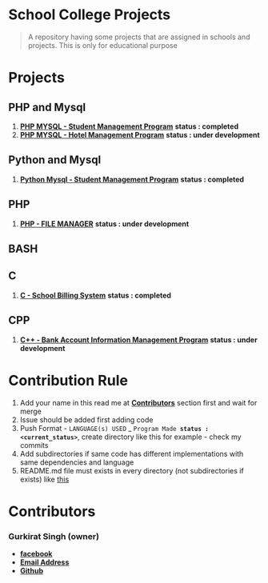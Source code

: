 # School College Projects
> A repository having some projects that are assigned in schools and projects. This is only for educational purpose

# Projects
## PHP and Mysql
1. [**PHP MYSQL - Student Management Program**](https://github.com/tbhaxor/school_college_projects/tree/master/STUDENT_MANAGEMENT_IN_PHP_MYSQL) **status : completed**
2. [**PHP MYSQL - Hotel Management Program**](https://github.com/tbhaxor/school_college_projects/tree/master/HOTEL_MANAGEMENT_IN_PHP_MYSQL) **status : under development**
## Python and Mysql
1. [**Python Mysql - Student Management Program**](https://github.com/tbhaxor/school_college_projects/tree/master/STUDENT_MANAGEMENT_IN_PYTHON) **status : completed**
## PHP
1. [**PHP - FILE MANAGER**](https://github.com/tbhaxor/school_college_projects/tree/master/PHP%20-%20File%20Manager) **status : under development**
## BASH  
## C
1. [**C - School Billing System**](https://github.com/tbhaxor/school_college_projects/tree/master/C_SCHOOL_BILLING_PROGRAM) **status : completed**
## CPP
1. [**C++ - Bank Account Information Management Program**](https://github.com/tbhaxor/school_college_projects/tree/master/CPP_BANK_ACCOUNT_INFO_MANAGER) **status : under development**

# Contribution Rule
1. Add your name in this read me at [**Contributors**](#contributors) section first and wait for merge
2. Issue should be added first adding code
3. Push Format - `LANGUAGE(s) USED` _ `Program Made `**`status : <current_status>`**, create directory like this  for example -  check my commits
4. Add subdirectories if same code has different implementations with same dependencies and language
5. README.md file must exists in every directory (not subdirectories if exists) like [this](https://github.com/tbhaxor/school_college_projects/blob/master/STUDENT_MANAGEMENT_IN_PHP_MYSQL/README.md)

# Contributors
### Gurkirat Singh (owner)
+ [**facebook**](https://facebook.com/gurkirat.py)
+ [**Email Address**](mailto:tbhaxor@gmail.com)
+ [**Github**](https://github.com/tbhaxor)
